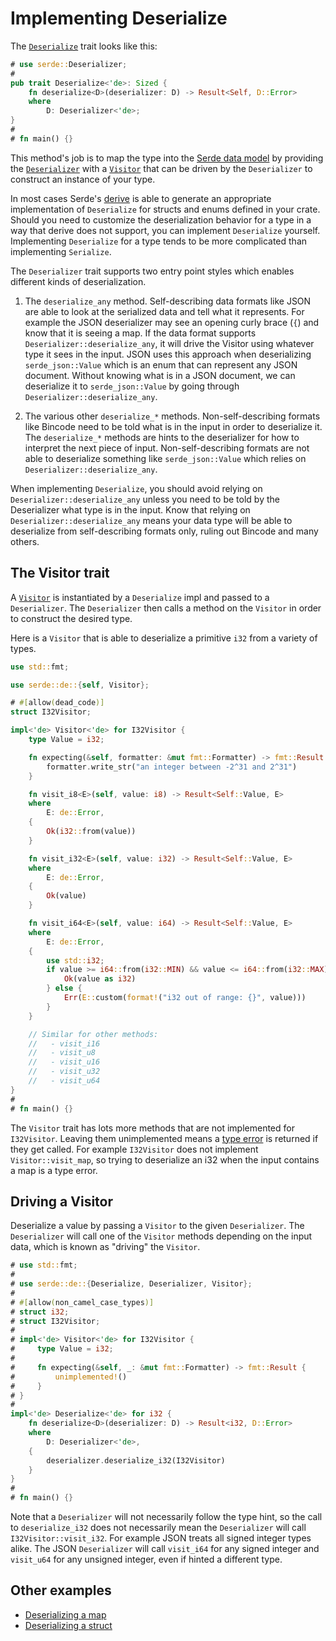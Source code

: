 # Implementing Deserialize

The [`Deserialize`] trait looks like this:

[`Deserialize`]: https://docs.serde.rs/serde/de/trait.Deserialize.html

```rust
# use serde::Deserializer;
#
pub trait Deserialize<'de>: Sized {
    fn deserialize<D>(deserializer: D) -> Result<Self, D::Error>
    where
        D: Deserializer<'de>;
}
#
# fn main() {}
```

This method's job is to map the type into the [Serde data model] by providing
the [`Deserializer`] with a [`Visitor`] that can be driven by the `Deserializer`
to construct an instance of your type.

[Serde data model]: data-model.md
[`Deserializer`]: https://docs.serde.rs/serde/trait.Deserializer.html
[`Visitor`]: https://docs.serde.rs/serde/de/trait.Visitor.html

In most cases Serde's [derive] is able to generate an appropriate implementation
of `Deserialize` for structs and enums defined in your crate. Should you need to
customize the deserialization behavior for a type in a way that derive does not
support, you can implement `Deserialize` yourself. Implementing `Deserialize`
for a type tends to be more complicated than implementing `Serialize`.

[derive]: derive.md

The `Deserializer` trait supports two entry point styles which enables different
kinds of deserialization.

1. The `deserialize_any` method. Self-describing data formats like JSON are able
   to look at the serialized data and tell what it represents. For example the
   JSON deserializer may see an opening curly brace (`{`) and know that it is
   seeing a map. If the data format supports `Deserializer::deserialize_any`, it
   will drive the Visitor using whatever type it sees in the input. JSON uses
   this approach when deserializing `serde_json::Value` which is an enum that
   can represent any JSON document. Without knowing what is in a JSON document,
   we can deserialize it to `serde_json::Value` by going through
   `Deserializer::deserialize_any`.

2. The various other `deserialize_*` methods. Non-self-describing formats like
   Bincode need to be told what is in the input in order to deserialize it. The
   `deserialize_*` methods are hints to the deserializer for how to interpret
   the next piece of input. Non-self-describing formats are not able to
   deserialize something like `serde_json::Value` which relies on
   `Deserializer::deserialize_any`.

When implementing `Deserialize`, you should avoid relying on
`Deserializer::deserialize_any` unless you need to be told by the Deserializer
what type is in the input. Know that relying on `Deserializer::deserialize_any`
means your data type will be able to deserialize from self-describing formats
only, ruling out Bincode and many others.

## The Visitor trait

A [`Visitor`] is instantiated by a `Deserialize` impl and passed to a
`Deserializer`. The `Deserializer` then calls a method on the `Visitor` in order
to construct the desired type.

Here is a `Visitor` that is able to deserialize a primitive `i32` from a variety
of types.

```rust
use std::fmt;

use serde::de::{self, Visitor};

# #[allow(dead_code)]
struct I32Visitor;

impl<'de> Visitor<'de> for I32Visitor {
    type Value = i32;

    fn expecting(&self, formatter: &mut fmt::Formatter) -> fmt::Result {
        formatter.write_str("an integer between -2^31 and 2^31")
    }

    fn visit_i8<E>(self, value: i8) -> Result<Self::Value, E>
    where
        E: de::Error,
    {
        Ok(i32::from(value))
    }

    fn visit_i32<E>(self, value: i32) -> Result<Self::Value, E>
    where
        E: de::Error,
    {
        Ok(value)
    }

    fn visit_i64<E>(self, value: i64) -> Result<Self::Value, E>
    where
        E: de::Error,
    {
        use std::i32;
        if value >= i64::from(i32::MIN) && value <= i64::from(i32::MAX) {
            Ok(value as i32)
        } else {
            Err(E::custom(format!("i32 out of range: {}", value)))
        }
    }

    // Similar for other methods:
    //   - visit_i16
    //   - visit_u8
    //   - visit_u16
    //   - visit_u32
    //   - visit_u64
}
#
# fn main() {}
```

The `Visitor` trait has lots more methods that are not implemented for
`I32Visitor`. Leaving them unimplemented means a [type error] is returned if
they get called. For example `I32Visitor` does not implement
`Visitor::visit_map`, so trying to deserialize an i32 when the input contains a
map is a type error.

[type error]: https://docs.serde.rs/serde/de/trait.Error.html#method.invalid_type

## Driving a Visitor

Deserialize a value by passing a `Visitor` to the given `Deserializer`. The
`Deserializer` will call one of the `Visitor` methods depending on the input
data, which is known as "driving" the `Visitor`.

```rust
# use std::fmt;
#
# use serde::de::{Deserialize, Deserializer, Visitor};
#
# #[allow(non_camel_case_types)]
# struct i32;
# struct I32Visitor;
#
# impl<'de> Visitor<'de> for I32Visitor {
#     type Value = i32;
#
#     fn expecting(&self, _: &mut fmt::Formatter) -> fmt::Result {
#         unimplemented!()
#     }
# }
#
impl<'de> Deserialize<'de> for i32 {
    fn deserialize<D>(deserializer: D) -> Result<i32, D::Error>
    where
        D: Deserializer<'de>,
    {
        deserializer.deserialize_i32(I32Visitor)
    }
}
#
# fn main() {}
```

Note that a `Deserializer` will not necessarily follow the type hint, so the
call to `deserialize_i32` does not necessarily mean the `Deserializer` will call
`I32Visitor::visit_i32`. For example JSON treats all signed integer types alike.
The JSON `Deserializer` will call `visit_i64` for any signed integer and
`visit_u64` for any unsigned integer, even if hinted a different type.

## Other examples

- [Deserializing a map](deserialize-map.md)
- [Deserializing a struct](deserialize-struct.md)
